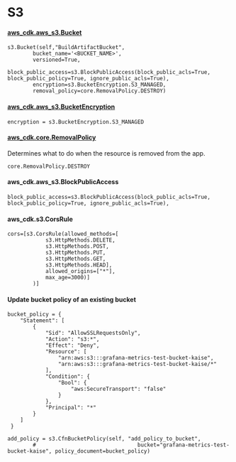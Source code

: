# S3

#### [aws_cdk.aws_s3.Bucket](https://docs.aws.amazon.com/cdk/api/latest/docs/@aws-cdk_aws-s3.Bucket.html)

```
s3.Bucket(self,"BuildArtifactBucket",
        bucket_name='<BUCKET_NAME>',
        versioned=True,
        block_public_access=s3.BlockPublicAccess(block_public_acls=True, block_public_policy=True, ignore_public_acls=True),
        encryption=s3.BucketEncryption.S3_MANAGED,
        removal_policy=core.RemovalPolicy.DESTROY)

```

#### [aws_cdk.aws_s3.BucketEncryption]()

```
encryption = s3.BucketEncryption.S3_MANAGED
```

#### [aws_cdk.core.RemovalPolicy]()

Determines what to do when the resource is removed from the app.

```
core.RemovalPolicy.DESTROY
```

#### aws_cdk.aws_s3.BlockPublicAccess

```
block_public_access=s3.BlockPublicAccess(block_public_acls=True, block_public_policy=True, ignore_public_acls=True),
```

#### aws_cdk.s3.CorsRule

```
cors=[s3.CorsRule(allowed_methods=[
            s3.HttpMethods.DELETE,
            s3.HttpMethods.POST,
            s3.HttpMethods.PUT,
            s3.HttpMethods.GET,
            s3.HttpMethods.HEAD],
            allowed_origins=["*"],
            max_age=3000)]
        )]
```

#### Update bucket policy of an existing bucket

```
bucket_policy = {
    "Statement": [
        {
            "Sid": "AllowSSLRequestsOnly",
            "Action": "s3:*",
            "Effect": "Deny",
            "Resource": [
                "arn:aws:s3:::grafana-metrics-test-bucket-kaise",
                "arn:aws:s3:::grafana-metrics-test-bucket-kaise/*"
            ],
            "Condition": {
                "Bool": {
                    "aws:SecureTransport": "false"
                }
            },
            "Principal": "*"
        }
    ]
 }

add_policy = s3.CfnBucketPolicy(self, "add_policy_to_bucket",
        #                                bucket="grafana-metrics-test-bucket-kaise", policy_document=bucket_policy)
```
